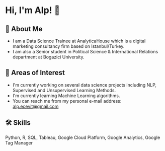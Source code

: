 # Hi, I'm Alp! :wave:

## :rocket: About Me
- I am a Data Science Trainee at AnalyticaHouse which is a digital marketing consultancy firm based on Istanbul/Turkey.
- I am also a Senior student in Political Science & International Relations department at Bogazici University.

## :brain: Areas of Interest
- I'm currently working on several data science projects including NLP, Supervised and Unsupervised Learning Methods.
- I'm currently learning Machine Learning algorithms.
- You can reach me from my personal e-mail address: alp.ecevit@gmail.com

## 🛠 Skills
Python, R, SQL, Tableau, Google Cloud Platform, Google Analytics, Google Tag Manager

